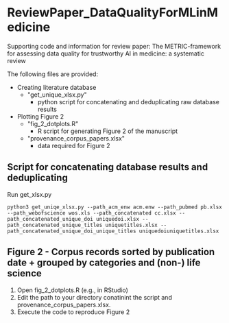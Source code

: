 # ReviewPaper_DataQualityForMLinMedicine
Supporting code and information for review paper: The METRIC-framework for assessing data quality for trustworthy AI in medicine: a systematic review

The following files are provided:
- Creating literature database
  - "get_unique_xlsx.py"
    - python script for concatenating and deduplicating raw database results
- Plotting Figure 2
  - "fig_2_dotplots.R"
    - R script for generating Figure 2 of the manuscript
  - "provenance_corpus_papers.xlsx"
    - data required for Figure 2

## Script for concatenating database results and deduplicating
Run get_xlsx.py
```
python3 get_uniqe_xlsx.py --path_acm_enw acm.enw --path_pubmed pb.xlsx --path_webofscience wos.xls --path_concatenated cc.xlsx --path_concatenated_unique_doi uniquedoi.xlsx --path_concatenated_unique_titles uniquetitles.xlsx --path_concatenated_unique_doi_unique_titles uniquedoiuniquetitles.xlsx
```
## Figure 2 - Corpus records sorted by publication date + grouped by categories and (non-) life science
1) Open fig_2_dotplots.R (e.g., in RStudio)
2) Edit the path to your directory conatinint the script and provenance_corpus_papers.xlsx.
3) Execute the code to reproduce Figure 2

